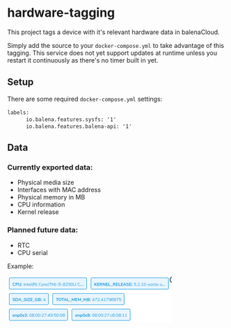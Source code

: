# hardware-tagging

This project tags a device with it's relevant hardware data in balenaCloud.

Simply add the source to your `docker-compose.yml` to take advantage of this tagging. This service does not yet support
updates at runtime unless you restart it continuously as there's no timer built in yet.


## Setup
There are some required `docker-compose.yml` settings:

```
labels:
      io.balena.features.sysfs: '1'
      io.balena.features.balena-api: '1'
```

## Data
### Currently exported data:

* Physical media size
* Interfaces with MAC address
* Physical memory in MB
* CPU information
* Kernel release

### Planned future data:

* RTC
* CPU serial

Example:

![tags](./tags.png?raw=true)
